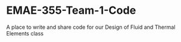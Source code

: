 # EMAE-355-Team-1-Code
A place to write and share code for our Design of Fluid and Thermal Elements class
